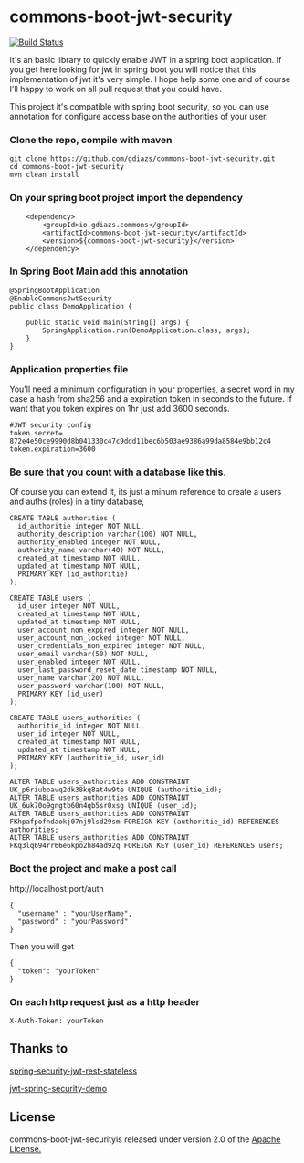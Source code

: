 # commons-boot-jwt-security

[![Build Status](https://travis-ci.org/gdiazs/commons-boot-jwt-security.svg?branch=master)](https://travis-ci.org/gdiazs/commons-boot-jwt-security)

It's an basic library to quickly enable JWT in a spring boot application. If you get here looking for jwt in spring boot you will notice that this implementation of jwt it's very simple. I hope help some one and of course I'll happy to work on all pull request that you could have. 

This project it's compatible with spring boot security, so you can use annotation for configure access base on the authorities of your user.

### Clone the repo, compile with maven 

    git clone https://github.com/gdiazs/commons-boot-jwt-security.git
    cd commons-boot-jwt-security
    mvn clean install

### On your spring boot project import the dependency

	
    	<dependency>
			<groupId>io.gdiazs.commons</groupId>
			<artifactId>commons-boot-jwt-security</artifactId>
			<version>${commons-boot-jwt-security}</version>
		</dependency>

		
### In Spring Boot Main add this annotation

    @SpringBootApplication
    @EnableCommonsJwtSecurity
    public class DemoApplication {
    
    	public static void main(String[] args) {
    		SpringApplication.run(DemoApplication.class, args);
    	}
    }


### Application properties file
You'll need a minimum configuration in your properties, a secret word in my case a hash from sha256 and a expiration token in seconds to the future. If want that you token expires on 1hr just add 3600 seconds.

    #JWT security config
    token.secret= 872e4e50ce9990d8b041330c47c9ddd11bec6b503ae9386a99da8584e9bb12c4
    token.expiration=3600



### Be sure that you count with a database like this.
Of course you can extend it, its just a minum reference to create a users and auths (roles) in a tiny database,  

    CREATE TABLE authorities (
      id_authoritie integer NOT NULL,
      authority_description varchar(100) NOT NULL,
      authority_enabled integer NOT NULL,
      authority_name varchar(40) NOT NULL,
      created_at timestamp NOT NULL,
      updated_at timestamp NOT NULL,
      PRIMARY KEY (id_authoritie)
    );
    
    CREATE TABLE users (
      id_user integer NOT NULL,
      created_at timestamp NOT NULL,
      updated_at timestamp NOT NULL,
      user_account_non_expired integer NOT NULL,
      user_account_non_locked integer NOT NULL,
      user_credentials_non_expired integer NOT NULL,
      user_email varchar(50) NOT NULL,
      user_enabled integer NOT NULL,
      user_last_password_reset_date timestamp NOT NULL,
      user_name varchar(20) NOT NULL,
      user_password varchar(100) NOT NULL,
      PRIMARY KEY (id_user)
    );
    
    CREATE TABLE users_authorities (
      authoritie_id integer NOT NULL,
      user_id integer NOT NULL,
      created_at timestamp NOT NULL,
      updated_at timestamp NOT NULL,
      PRIMARY KEY (authoritie_id, user_id)
    );
    
    ALTER TABLE users_authorities ADD CONSTRAINT UK_p6riuboavq2dk38kq8at4w9te UNIQUE (authoritie_id);
    ALTER TABLE users_authorities ADD CONSTRAINT UK_6uk70o9gngtb60n4qb5sr0xsg UNIQUE (user_id);
    ALTER TABLE users_authorities ADD CONSTRAINT FKhpafpofndaokj07nj9lsd29sm FOREIGN KEY (authoritie_id) REFERENCES authorities;
    ALTER TABLE users_authorities ADD CONSTRAINT FKq3lq694rr66e6kpo2h84ad92q FOREIGN KEY (user_id) REFERENCES users;


### Boot the project and make a post call

http://localhost:port/auth


    { 
	  "username" : "yourUserName",
	  "password" : "yourPassword"
    }

Then you will get

    {
	  "token": "yourToken"
	}

### On each http request just as a http header
	X-Auth-Token: yourToken

## Thanks to
[spring-security-jwt-rest-stateless](https://github.com/lynas/spring-security-jwt-rest-stateless)

[jwt-spring-security-demo](https://github.com/szerhusenBC/jwt-spring-security-demo)


## License
commons-boot-jwt-securityis released under version 2.0 of the [Apache License.](http://www.apache.org/licenses/LICENSE-2.0)


